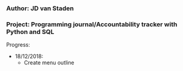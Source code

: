 ### Author: JD van Staden
### Project: Programming journal/Accountability tracker with Python and SQL

Progress:
- 18/12/2018: 
    - Create menu outline